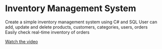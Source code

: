 # Inventory Management System

Create a simple inventory management system using C# and SQL
User can add, update and delete products, customers, categories, users, orders
Easily check real-time inventory of orders


[Watch the video](https://www.youtube.com/watch?v=4ZvLK0xAEjE)

